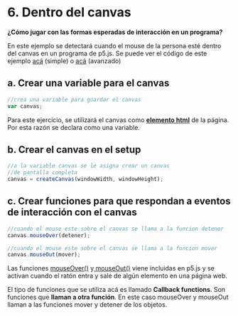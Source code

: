 # 6. Dentro del canvas

**¿Cómo jugar con las formas esperadas de interacción en un programa?**

En este ejemplo se detectará cuando el mouse de la persona esté dentro del canvas en un programa de p5.js. Se puede ver el código de este ejemplo [acá](https://editor.p5js.org/laurajunco/sketches/HJoeQhG5Q) \(simple\) o  [acá](http://alpha.editor.p5js.org/laurajunco/sketches/SyKFXj00Z) \(avanzado\)

## a. Crear una variable para el canvas

```javascript
//crea una variable para guardar el canvas
var canvas;
```

Para este ejercicio, se utilizará el canvas como [**elemento html**](https://p5js.org/reference/#/p5.Element) de la página. Por esta razón se declara como una variable.

## b. Crear el canvas en el setup

```javascript
//a la variable canvas se le asigna crear un canvas
//de pantalla completa
canvas = createCanvas(windowWidth, windowHeight);
```

## c. Crear funciones para que respondan a eventos de interacción con el canvas

```javascript
//cuando el mouse este sobre el canvas se llama a la funcion detener
canvas.mouseOver(detener);

//cuando el mouse este sobre el canvas se llama a la funcion mover
canvas.mouseOut(mover);
```

Las funciones [mouseOver\(\)](https://p5js.org/reference/#/p5.Element/mouseOver) y[ mouseOut\(\)](https://p5js.org/reference/#/p5.Element/mouseOut) viene incluidas en p5.js y se activan cuando el ratón entra y sale de algún elemento en una página web.

El tipo de funciones que se utiliza acá es llamado **Callback functions**. Son funciones que **llaman a otra función**. En este caso mouseOver y mouseOut llaman a las funciones mover y detener de los objetos.

